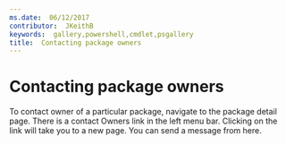 ```yaml
---
ms.date:  06/12/2017
contributor:  JKeithB
keywords:  gallery,powershell,cmdlet,psgallery
title:  Contacting package owners
---
```

# Contacting package owners

To contact owner of a particular package, navigate to the package detail page.
There is a contact Owners link in the left menu bar.
Clicking on the link will take you to a new page.
You can send a message from here.
